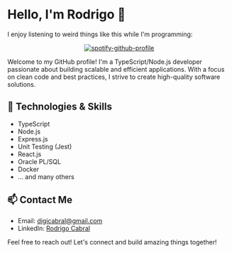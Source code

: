 # Hello, I'm Rodrigo 👋

I enjoy listening to weird things like this while I'm programming:
<div align="center">

[![spotify-github-profile](https://spotify-github-profile.vercel.app/api/view?uid=digicabral&cover_image=true&theme=default&show_offline=false&background_color=121212&interchange=false)](https://github.com/kittinan/spotify-github-profile)

</div>

Welcome to my GitHub profile! I'm a TypeScript/Node.js developer passionate about building scalable and efficient applications. With a focus on clean code and best practices, I strive to create high-quality software solutions.


## 🌱 Technologies & Skills
- TypeScript
- Node.js
- Express.js
- Unit Testing (Jest)
- React.js
- Oracle PL/SQL
- Docker
- ... and many others

## 📫 Contact Me
- Email: [digicabral@gmail.com](mailto:digicabral@gmail.com)
- LinkedIn: [Rodrigo Cabral](https://www.linkedin.com/in/rodrigosccabral/)

Feel free to reach out! Let's connect and build amazing things together!

<!-- Add any other sections you'd like to include -->
